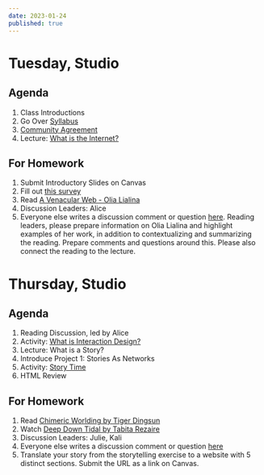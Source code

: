 ```yaml
---
date: 2023-01-24
published: true
---
```


# Tuesday, Studio
## Agenda
1. Class Introductions
2. Go Over [Syllabus](https://docs.google.com/document/d/1W14d-DkJG-sBNFOvSJtBbCnl1l92hI1DAeQUzOBbl-E/edit?usp=sharing)
3. [Community Agreement](https://docs.google.com/document/d/1bzijcESob0ttfpqL5EjrMqj51H-o1zt4z87GKZcPYrg/edit)
4. Lecture: [What is the Internet?](https://www.figma.com/proto/kig3qUGwCgrj0HsIwogA4D/History-of-the-Internet?node-id=1%3A2&scaling=contain&page-id=0%3A1)

## For Homework
1. Submit Introductory Slides on Canvas
2. Fill out [this survey](https://forms.gle/QrMBEKcngA1eHZPX7)
3. Read [A Venacular Web - Olia Lialina](http://art.teleportacia.org/observation/vernacular/)
4. Discussion Leaders: Alice
5. Everyone else writes a discussion comment or question [here](https://docs.google.com/document/d/1pv5p2erPfjhSk7HzhXJtdSpO1effd9uR-X4lSVwFSS8/edit). Reading leaders, please prepare information on Olia Lialina and highlight examples of her work, in addition to contextualizing and summarizing the reading. Prepare comments and questions around this. Please also connect the reading to the lecture.



# Thursday, Studio
## Agenda
1. Reading Discussion, led by Alice
2. Activity: [What is Interaction Design?](https://docs.google.com/document/d/1A5wJmW4PolNJeYGTLOCKQPBFfk-zkojOYpn96zygYf8/edit?usp=sharing)
3. Lecture: What is a Story?
4. Introduce Project 1: Stories As Networks
5. Activity: [Story Time](https://docs.google.com/document/d/1u9mDi1vH8Y6oqytLVmteXEPDQ9GPhCPA0Dlo38xqvoQ/edit?usp=sharing)
6. HTML Review


## For Homework
1. Read [Chimeric Worlding by Tiger Dingsun](http://tdingsun.github.io/worlding/)
2. Watch [Deep Down Tidal by Tabita Rezaire](https://vimeo.com/248887185)
3. Discussion Leaders: Julie, Kali
4. Everyone else writes a discussion comment or question [here](https://docs.google.com/document/d/1pv5p2erPfjhSk7HzhXJtdSpO1effd9uR-X4lSVwFSS8/edit?usp=sharing)
5. Translate your story from the storytelling exercise to a website with 5 distinct sections. Submit the URL as a link on Canvas. 
<!-- 6. Choose which story you will base your project around, and sketch out 2 different versions of your selected story. With each direction, use different typefaces and explain your reasoning for each.  -->

<!-- # Friday -->

<!-- Agenda. -->
